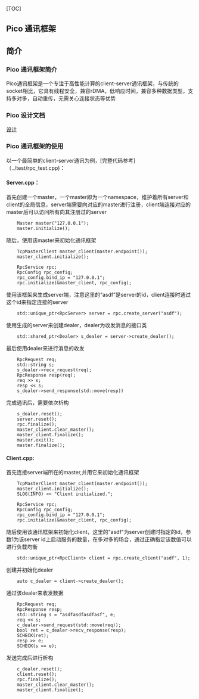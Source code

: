 [TOC]

## Pico 通讯框架

## 简介

### Pico 通讯框架简介

Pico通讯框架是一个专注于高性能计算的client-server通讯框架，与传统的socket相比，它具有线程安全，兼容rDMA，低响应时间，兼容多种数据类型，支持多对多，自动重传，无需关心连接状态等优势

### Pico 设计文档

[设计](Design.md)

### Pico 通讯框架的使用

以一个最简单的client-server通讯为例，[完整代码参考]（../test/rpc_test.cpp)：

#### Server.cpp：

首先创建一个master，一个master即为一个namespace，维护着所有server和client的全局信息，server端需要向对应的master进行注册，client端连接对应的master后可以访问所有向其注册过的server

```
    Master master("127.0.0.1");
    master.initialize();
```

随后，使用该master来初始化通讯框架

```
    TcpMasterClient master_client(master.endpoint());
    master_client.initialize();

    RpcService rpc;
    RpcConfig rpc_config;
    rpc_config.bind_ip = "127.0.0.1";
    rpc.initialize(&master_client, rpc_config);
```

使用该框架来生成server端，注意这里的“asdf”是server的id，client连接时通过这个id来指定连接的server

```
    std::unique_ptr<RpcServer> server = rpc.create_server("asdf");
```

使用生成的server来创建dealer，dealer为收发消息的接口类

```
    std::shared_ptr<Dealer> s_dealer = server->create_dealer();
```

最后使用dealer来进行消息的收发

```
    RpcRequest req;
    std::string s;
    s_dealer->recv_request(req);
    RpcResponse resp(req);
    req >> s;
    resp << s;
    s_dealer->send_response(std::move(resp))
```

完成通讯后，需要依次析构

```
    s_dealer.reset();
    server.reset();
    rpc.finalize();
    master_client.clear_master();
    master_client.finalize();
    master.exit();
    master.finalize();
```

#### Client.cpp:

首先连接server端所在的master,并用它来初始化通讯框架

```
    TcpMasterClient master_client(master.endpoint());
    master_client.initialize();
    SLOG(INFO) << "Client initialized.";

    RpcService rpc;
    RpcConfig rpc_config;
    rpc_config.bind_ip = "127.0.0.1";
    rpc.initialize(&master_client, rpc_config);
```

随后使用该通讯框架来初始化client，这里的"asdf"为server创建时指定的id，参数1为该server id上启动服务的数量，在多对多的场合，通过正确指定该数值可以进行负载均衡

```
    std::unique_ptr<RpcClient> client = rpc.create_client("asdf", 1);
```

创建并初始化dealer

```
    auto c_dealer = client->create_dealer();
```

通过该dealer来收发数据

```
    RpcRequest req;
    RpcResponse resp;
    std::string s = "asdfasdfasdfasf", e;
    req << s;
    c_dealer->send_request(std::move(req));
    bool ret = c_dealer->recv_response(resp);
    SCHECK(ret);
    resp >> e;
    SCHECK(s == e);
```

发送完成后进行析构

```
    c_dealer.reset();
    client.reset();
    rpc.finalize();
    master_client.clear_master();
    master_client.finalize();
```